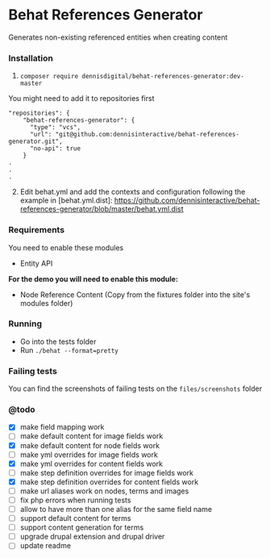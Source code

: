 # Behat References Generator
Generates non-existing referenced entities when creating content

### Installation
1. `composer require dennisdigital/behat-references-generator:dev-master`

You might need to add it to repositories first
```
"repositories": {
    "behat-references-generator": {
      "type": "vcs",
      "url": "git@github.com:dennisinteractive/behat-references-generator.git",
      "no-api": true
    }
.
.
.
```

2. Edit behat.yml and add the contexts and configuration following the example in [behat.yml.dist]: https://github.com/dennisinteractive/behat-references-generator/blob/master/behat.yml.dist


### Requirements
You need to enable these modules
- Entity API

**For the demo you will need to enable this module:**
- Node Reference Content (Copy from the fixtures folder into the site's modules folder)

### Running
- Go into the tests folder
- Run `./behat --format=pretty`

### Failing tests
You can find the screenshots of failing tests on the `files/screenshots` folder

### @todo
- [x] make field mapping work
- [ ] make default content for image fields work
- [x] make default content for node fields work
- [ ] make yml overrides for image fields work
- [x] make yml overrides for content fields work
- [ ] make step definition overrides for image fields work
- [x] make step definition overrides for content fields work
- [ ] make url aliases work on nodes, terms and images
- [ ] fix php errors when running tests
- [ ] allow to have more than one alias for the same field name
- [ ] support default content for terms
- [ ] support content generation for terms
- [ ] upgrade drupal extension and drupal driver
- [ ] update readme

